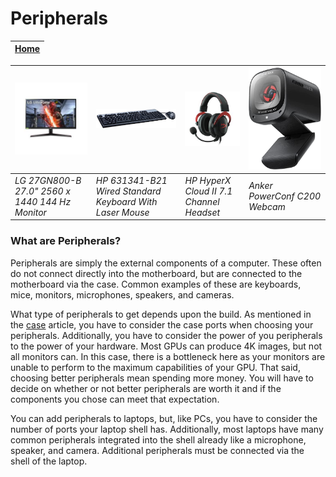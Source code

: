 # Peripherals

|[Home](README.md) | 
| -------- |

| ![monitor](monitor.jpg) | ![keyboard+mouse](keymouse.jpg) | ![headphone](headphone.jpg) | ![camera](camera.jpg) | 
| --- | --- | --- | --- |
| *LG 27GN800-B 27.0" 2560 x 1440 144 Hz Monitor* | *HP 631341-B21 Wired Standard Keyboard With Laser Mouse* | *HP HyperX Cloud II 7.1 Channel Headset* | *Anker PowerConf C200 Webcam* |

### What are Peripherals?
Peripherals are simply the external components of a computer. These often do not connect directly into the motherboard, but are connected to the motherboard via the case. Common examples of these are keyboards, mice, monitors, microphones, speakers, and cameras.

What type of peripherals to get depends upon the build. As mentioned in the [case](case.md) article, you have to consider the case ports when choosing your peripherals. Additionally, you have to consider the power of you peripherals to the power of your hardware. Most GPUs can produce 4K images, but not all monitors can. In this case, there is a bottleneck here as your monitors are unable to perform to the maximum capabilities of your GPU. That said, choosing better peripherals mean spending more money. You will have to decide on whether or not better peripherals are worth it and if the components you chose can meet that expectation.

You can add peripherals to laptops, but, like PCs, you have to consider the number of ports your laptop shell has. Additionally, most laptops have many common peripherals integrated into the shell already like a microphone, speaker, and camera. Additional peripherals must be connected via the shell of the laptop.